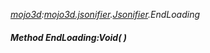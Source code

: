 _[mojo3d](../../modules/mojo3d/mojo3d-module.md):[mojo3d.jsonifier](../../modules/mojo3d/mojo3d-jsonifier.md).[Jsonifier](../../modules/mojo3d/mojo3d-jsonifier-jsonifier.md).EndLoading_
##### Method EndLoading:Void(  )
